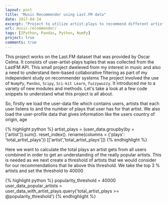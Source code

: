 ```yaml
---
layout: post
title: "Music Recommender using Last.FM data"
date: 2017-04-24
excerpt: "Project to utilize artist-plays to recommend different artists to a user"
url: music-recommender/
tags: [IPython, Pandas, Python, NumPy]
project: true
comments: true
---
```




This project works on the Last.FM dataset that was provided by Oscar Celma. It consists of user-artist-plays tuples that was collected from the LastFM API. This small project dweleved from my interest in music and also a need to understand item-based collaborative filtering as part of my independent study on recommender systems The project involved the use of `NumpPy`, `Pandas`, `Scipy`, `Sci-kit Learn`, `fuzzywuzzy`. It introduced me to a variety of new modules and methods. Let's take a look at a few code snippets to understand what this project is all about. 

So, firstly we load the user-data file which contains users, artists that each user listens to and the number of plays that user has for that artist. We also load the user-profile data that gives information like the users country of origin, age 

{% highlight python %}
artist_plays = (user_data.groupby(by = ['artist']).sum().
                reset_index().
                rename(columns = {'plays': 'total_artist_plays'})
                       [['artist','total_artist_plays']])
{% endhighlight %}

Here we want to calculate the total plays an artist gets from all users combined in order to get an understanding of the really popular artists. This is needed as we next create a threshold of artists that we would consider for our recommendations that lie above this threshold. We take the top 3 % artists and set the threshold to 40000

{% highlight python %}
popularity_threshold = 40000
user_data_popular_artists = user_data_with_artist_plays.query('total_artist_plays >= @popularity_threshold')
{% endhighlight %}

